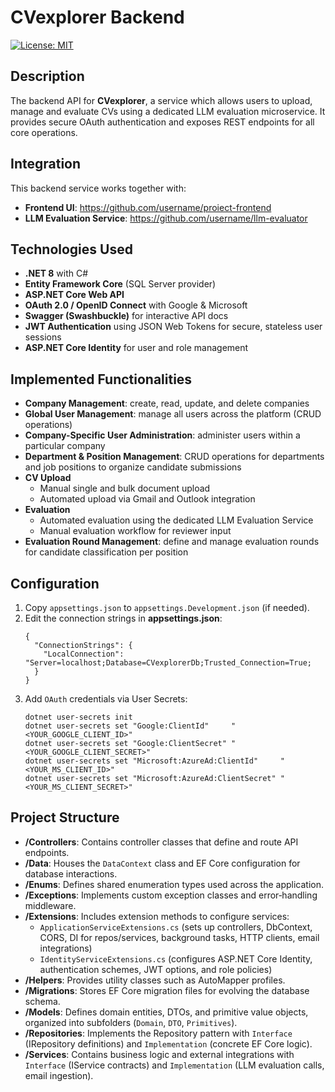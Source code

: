 # CVexplorer Backend

[![License: MIT](https://img.shields.io/badge/License-MIT-blue.svg)](LICENSE.txt)

## Description
The backend API for **CVexplorer**, a service which allows users to upload, manage and evaluate CVs using a dedicated LLM evaluation microservice. It provides secure OAuth authentication and exposes REST endpoints for all core operations.

## Integration
This backend service works together with:
- **Frontend UI**: https://github.com/username/proiect-frontend  
- **LLM Evaluation Service**: https://github.com/username/llm-evaluator
  
## Technologies Used
- **.NET 8** with C#  
- **Entity Framework Core** (SQL Server provider)  
- **ASP.NET Core Web API**  
- **OAuth 2.0 / OpenID Connect** with Google & Microsoft  
- **Swagger (Swashbuckle)** for interactive API docs  
- **JWT Authentication** using JSON Web Tokens for secure, stateless user sessions
- **ASP.NET Core Identity** for user and role management  


## Implemented Functionalities
- **Company Management**: create, read, update, and delete companies  
- **Global User Management**: manage all users across the platform (CRUD operations)  
- **Company-Specific User Administration**: administer users within a particular company   
- **Department & Position Management**: CRUD operations for departments and job positions to organize candidate submissions  
- **CV Upload**  
  - Manual single and bulk document upload  
  - Automated upload via Gmail and Outlook integration  
- **Evaluation**  
  - Automated evaluation using the dedicated LLM Evaluation Service  
  - Manual evaluation workflow for reviewer input  
- **Evaluation Round Management**: define and manage evaluation rounds for candidate classification per position  

## Configuration
1. Copy `appsettings.json` to `appsettings.Development.json` (if needed).  
2. Edit the connection strings in **appsettings.json**:
   ```jsonc
   {
     "ConnectionStrings": {
       "LocalConnection": "Server=localhost;Database=CVexplorerDb;Trusted_Connection=True;
     }
   }
3. Add `OAuth` credentials via User Secrets:
    ```jsonc
    dotnet user-secrets init
    dotnet user-secrets set "Google:ClientId"     "<YOUR_GOOGLE_CLIENT_ID>"
    dotnet user-secrets set "Google:ClientSecret" "<YOUR_GOOGLE_CLIENT_SECRET>"
    dotnet user-secrets set "Microsoft:AzureAd:ClientId"     "<YOUR_MS_CLIENT_ID>"
    dotnet user-secrets set "Microsoft:AzureAd:ClientSecret" "<YOUR_MS_CLIENT_SECRET>"

## Project Structure

- **/Controllers**: Contains controller classes that define and route API endpoints.  
- **/Data**: Houses the `DataContext` class and EF Core configuration for database interactions.  
- **/Enums**: Defines shared enumeration types used across the application.  
- **/Exceptions**: Implements custom exception classes and error‑handling middleware.  
- **/Extensions**: Includes extension methods to configure services:  
  - `ApplicationServiceExtensions.cs` (sets up controllers, DbContext, CORS, DI for repos/services, background tasks, HTTP clients, email integrations)  
  - `IdentityServiceExtensions.cs` (configures ASP.NET Core Identity, authentication schemes, JWT options, and role policies)  
- **/Helpers**: Provides utility classes such as AutoMapper profiles.  
- **/Migrations**: Stores EF Core migration files for evolving the database schema.  
- **/Models**: Defines domain entities, DTOs, and primitive value objects, organized into subfolders (`Domain`, `DTO`, `Primitives`).  
- **/Repositories**: Implements the Repository pattern with `Interface` (IRepository definitions) and `Implementation` (concrete EF Core logic).  
- **/Services**: Contains business logic and external integrations with `Interface` (IService contracts) and `Implementation` (LLM evaluation calls, email ingestion).  



